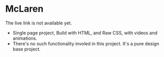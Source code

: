 # McLaren
The live link is not available yet.
- Single page project, Build with HTML, and Raw CSS, with videos and animations.
- There's no such functionality involed in this project. It's a pure design base project.
